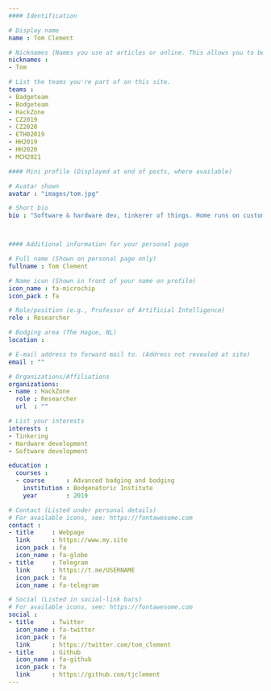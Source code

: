 ```yaml
---
#### Identification

# Display name
name : Tom Clement

# Nicknames (Names you use at articles or online. This allows you to be linked at articles.)
nicknames :
- Tom

# List the teams you're part of on this site.
teams :
- Badgeteam
- Bodgeteam
- HackZone
- CZ2019
- CZ2020
- ETH02019
- HH2019
- HH2020
- MCH2021

#### Mini profile (Displayed at end of posts, where available)

# Avatar shown
avatar : "images/tom.jpg"

# Short bio
bio : "Software & hardware dev, tinkerer of things. Home runs on custom WiFi chips. Totally knows how to Jurassic Park biology too."



#### Additional information for your personal page

# Full name (Shown on personal page only)
fullname : Tom Clement

# Name icon (Shown in front of your name on profile)
icon_name : fa-microchip
icon_pack : fa

# Role/position (e.g., Professor of Artificial Intelligence)
role : Researcher

# Bodging area (The Hague, NL)
location :

# E-mail address to forward mail to. (Address not revealed at site)
email : ""

# Organizations/Affiliations
organizations:
- name : HackZone
  role : Researcher
  url  : ""

# List your interests
interests :
- Tinkering
- Hardware development
- Software development

education :
  courses :
  - course      : Advanced badging and bodging
    institution : Bodgenatoric Institute
    year        : 2019

# Contact (Listed under personal details)
# For available icons, see: https://fontawesome.com
contact :
- title     : Webpage
  link      : https://www.my.site
  icon_pack : fa
  icon_name : fa-globe
- title     : Telegram
  link      : https://t.me/USERNAME
  icon_pack : fa
  icon_name : fa-telegram

# Social (Listed in social-link bars)
# For available icons, see: https://fontawesome.com
social :
- title     : Twitter
  icon_name : fa-twitter
  icon_pack : fa
  link      : https://twitter.com/tom_clement
- title     : Github
  icon_name : fa-github
  icon_pack : fa
  link      : https://github.com/tjclement
---
```

